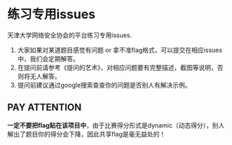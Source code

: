 # 练习专用issues
天津大学网络安全协会的平台练习专用issues.
1. 大家如果对某道题目感觉有问题 or 拿不准flag格式，可以提交在相应issues中，我们会定期解答。
2. 在提问前请参考《提问的艺术》，对相应问题要有完整描述，截图等说明，否则将无人解答。
3. 提问前建议通过google搜索查查你的问题是否别人有解决示例。
## PAY ATTENTION
**一定不要把flag贴在该项目中**，由于比赛得分形式是dynamic（动态得分），别人解出了题目你的得分会下降，因此共享flag是毫无益处的！

